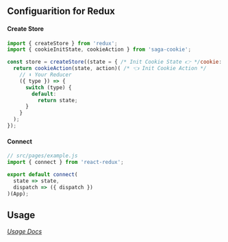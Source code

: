 ## Configuarition for Redux

#### Create Store

```javascript
import { createStore } from 'redux';
import { cookieInitState, cookieAction } from 'saga-cookie';

const store = createStore((state = { /* Init Cookie State 👉 */cookie: cookieInitState }, action) => {
  return cookieAction(state, action)( /* 👈 Init Cookie Action */
    // ⬇️ Your Reducer
    ({ type }) => {
      switch (type) {
        default:
          return state;
      }
    }
  );
});
```

#### Connect

```javascript
// src/pages/example.js
import { connect } from 'react-redux';

export default connect(
  state => state,
  dispatch => ({ dispatch })
)(App);
```

## Usage

*[Usage Docs](https://github.com/chiaweilee/saga-cookie)*
